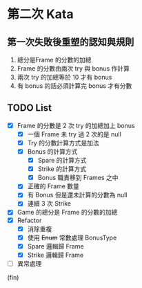 # 第二次 Kata

## 第一次失敗後重塑的認知與規則

1. 總分是Frame 的分數的加總
2. Frame 的分數由兩次 try 與 bonus 作計算
3. 兩次 try 的加總等於 10 才有 bonus
4. 有 bonus 的話必須計算完 bonus 才有分數

## TODO List

- [x] Frame 的分數是 2 次 try 的加總加上 bonus
    - [x] 一個 Frame 未 try 過 2 次的是 null
    - [x] Try 的分數計算方式是加法
    - [x] Bonus 的計算方式
        - [x] Spare 的計算方式
        - [x] Strike 的計算方式
        - [x] Bonus 職責移到 Frames 之中
    - [x] 正確的 Frame 數量
    - [x] 有 Bonus 但是還未計算的分數為 null
    - [x] 連續 3 次 Strike
- [x] Game 的總分是 Frame 的分數的加總
- [x] Refactor
    - [x] 消除重複
    - [x] 使用 ~~Enum~~ 常數處理 BonusType
    - [x] Spare 邏輯歸 Frame
    - [x] Strike 邏輯歸 Frame
- [ ] 異常處理

(fin)
